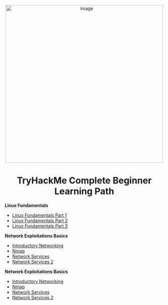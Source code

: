 <p align="center">  
  <img width="498" alt="image" src="https://github.com/user-attachments/assets/77a46cf7-340a-4e9f-8e84-dd347edb49db">
</p>

<h1 align="center">TryHackMe Complete Beginner Learning Path</h1>

<b>Linux Fundamentals</b>
  - [Linux Fundamentals Part 1](https://github.com/Rowen-Robinson-II/linux1)
  - [Linux Fundamentals Part 2](https://github.com/Rowen-Robinson-II/linux2)
  - [Linux Fundamentals Part 3](https://github.com/Rowen-Robinson-II/coming-soon)

<b>Network Exploitations Basics</b>
  - [Introductory Networking](https://github.com/Rowen-Robinson-II/osticket-prereqs)
  - [Nmap](https://github.com/Rowen-Robinson-II/coming-soon)
  - [Network Services](https://github.com/Rowen-Robinson-II/coming-soon)
  - [Network Services 2](https://github.com/Rowen-Robinson-II/coming-soon)
  
<b>Network Exploitations Basics</b>
  - [Introductory Networking](https://github.com/Rowen-Robinson-II/osticket-prereqs)
  - [Nmap](https://github.com/Rowen-Robinson-II/coming-soon)
  - [Network Services](https://github.com/Rowen-Robinson-II/coming-soon)
  - [Network Services 2](https://github.com/Rowen-Robinson-II/coming-soon)


